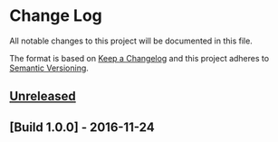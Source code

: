 # Change Log
All notable changes to this project will be documented in this file.

The format is based on [Keep a Changelog](http://keepachangelog.com/)
and this project adheres to [Semantic Versioning](http://semver.org/).

## [Unreleased]

## [Build 1.0.0] - 2016-11-24

[Unreleased]: https://github.com/blackjacx/SHSearchBar/compare/master...HEAD
